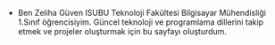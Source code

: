 - Ben Zeliha Güven ISUBU Teknoloji Fakültesi Bilgisayar Mühendisliği 1.Sınıf öğrencisiyim. Güncel teknoloji ve programlama dillerini takip etmek ve projeler oluşturmak için bu sayfayı oluşturdum.

<!---
Zelihagvnn/Zelihagvnn is a ✨ special ✨ repository because its `README.md` (this file) appears on your GitHub profile.
You can click the Preview link to take a look at your changes.
--->
